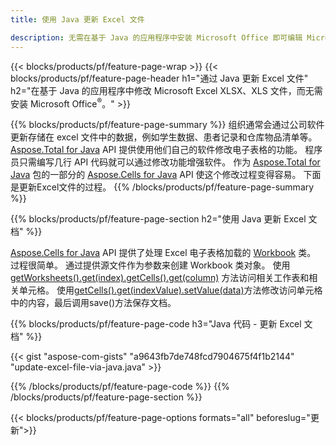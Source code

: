 ```yaml
---
title: 使用 Java 更新 Excel 文件 

description: 无需在基于 Java 的应用程序中安装 Microsoft Office 即可编辑 Microsoft Excel XLSX、XLS、CSV 文档。
---
```


{{< blocks/products/pf/feature-page-wrap >}}
{{< blocks/products/pf/feature-page-header h1="通过 Java 更新 Excel 文件" h2="在基于 Java 的应用程序中修改 Microsoft Excel XLSX、XLS 文件，而无需安装 Microsoft Office<sup>&reg;</sup>。" >}}

{{% blocks/products/pf/feature-page-summary %}}
组织通常会通过公司软件更新存储在 excel 文件中的数据，例如学生数据、患者记录和仓库物品清单等。 [Aspose.Total for Java](https://products.aspose.com/total/java/) API 提供使用他们自己的软件修改电子表格的功能。 程序员只需编写几行 API 代码就可以通过修改功能增强软件。 作为 [Aspose.Total for Java](https://products.aspose.com/total/java/) 包的一部分的 [Aspose.Cells for Java](https://products.aspose.com/cells/java/) API 使这个修改过程变得容易。 下面是更新Excel文件的过程。
{{% /blocks/products/pf/feature-page-summary  %}}

{{% blocks/products/pf/feature-page-section  h2="使用 Java 更新 Excel 文档" %}}

[Aspose.Cells for Java](https://products.aspose.com/cells/java/) API 提供了处理 Excel 电子表格加载的 [Workbook](https://reference.aspose.com/cells/java/com.aspose.cells/Workbook) 类。 过程很简单。 通过提供源文件作为参数来创建 Workbook 类对象。 使用 [getWorksheets().get(index).getCells().get(column)](https://reference.aspose.com/cells/java/com.aspose.cells/cells#Item%20(int)) 方法访问相关工作表和相关单元格。 使用[getCells().get(indexValue).setValue(data)](https://reference.aspose.com/cells/java/com.aspose.cells/cell#Value)方法修改访问单元格中的内容，最后调用save()方法保存文档。

{{% blocks/products/pf/feature-page-code h3="Java 代码 - 更新 Excel 文档" %}}

{{< gist "aspose-com-gists" "a9643fb7de748fcd7904675f4f1b2144" "update-excel-file-via-java.java" >}}

{{% /blocks/products/pf/feature-page-code  %}}
{{% /blocks/products/pf/feature-page-section %}}

{{< blocks/products/pf/feature-page-options formats="all" beforeslug="更新">}}